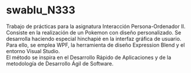 # swablu_N333
Trabajo de prácticas para la asignatura Interacción Persona-Ordenador II.  
Consiste en la realización de un Pokemon con diseño personalizado. Se desarrolla haciendo especial hinchapié en la interfaz gráfica de usuario. Para ello, se emplea WPF, la herramienta de diseño Expression Blend y el entorno Visual Studio.  
El método se inspira en el Desarrollo Rápido de Aplicaciones y de la metodología de Desarrollo Ágil de Software.
